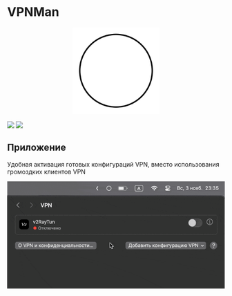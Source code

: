 # VPNMan

<div align="center">
    <img src="img/logo.png" alt="AppIcon" height="200">
</div>

![](https://img.shields.io/badge/macOS-13%2B-green?logo=apple)
![](https://img.shields.io/badge/Swift%205.9-FA7343?style=flat&logo=swift&logoColor=white)

## Приложение

Удобная активация готовых конфигураций VPN, вместо использования громоздких клиентов VPN

![](img/preview.gif)
